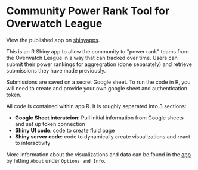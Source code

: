 # Community Power Rank Tool for Overwatch League
View the published app on [shinyapps](https://fishghost.shinyapps.io/OWLPR/).

This is an R Shiny app to allow the community to "power rank" teams from the Overwatch League in a way that can tracked over time. Users can submit their power rankings for aggregration (done separately) and retrieve submissions they have made previously. 

Submissions are saved on a secret Google sheet. To run the code in R, you will need to create and provide your own google sheet and authentication token. 

All code is contained within app.R. It is roughly separated into 3 sections: 
- **Google Sheet interatcion**: Pull initial information from Google sheets and set up token connection
- **Shiny UI code**: code to create fluid page 
- **Shiny server code**: code to dynamically create visualizations and react to interactivity 

More information about the visualizations and data can be found in the [app](https://fishghost.shinyapps.io/OWLPR/) by hitting `About` under `Options and Info`. 